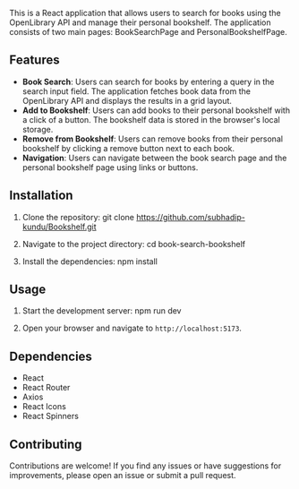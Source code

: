 This is a React application that allows users to search for books using the OpenLibrary API and manage their personal bookshelf. The application consists of two main pages: BookSearchPage and PersonalBookshelfPage.

## Features

- **Book Search**: Users can search for books by entering a query in the search input field. The application fetches book data from the OpenLibrary API and displays the results in a grid layout.
- **Add to Bookshelf**: Users can add books to their personal bookshelf with a click of a button. The bookshelf data is stored in the browser's local storage.
- **Remove from Bookshelf**: Users can remove books from their personal bookshelf by clicking a remove button next to each book.
- **Navigation**: Users can navigate between the book search page and the personal bookshelf page using links or buttons.

## Installation

1. Clone the repository:
git clone https://github.com/subhadip-kundu/Bookshelf.git

2. Navigate to the project directory:
cd book-search-bookshelf

3. Install the dependencies:
npm install

## Usage

1. Start the development server:
npm run dev

3. Open your browser and navigate to `http://localhost:5173`.

## Dependencies

- React
- React Router
- Axios
- React Icons
- React Spinners

## Contributing

Contributions are welcome! If you find any issues or have suggestions for improvements, please open an issue or submit a pull request.
